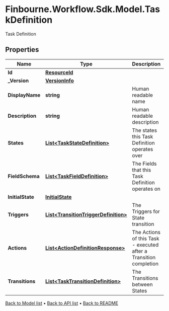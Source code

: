 # Finbourne.Workflow.Sdk.Model.TaskDefinition
Task Definition

## Properties

Name | Type | Description | Notes
------------ | ------------- | ------------- | -------------
**Id** | [**ResourceId**](ResourceId.md) |  | 
**_Version** | [**VersionInfo**](VersionInfo.md) |  | [optional] 
**DisplayName** | **string** | Human readable name | 
**Description** | **string** | Human readable description | [optional] 
**States** | [**List&lt;TaskStateDefinition&gt;**](TaskStateDefinition.md) | The states this Task Definition operates over | 
**FieldSchema** | [**List&lt;TaskFieldDefinition&gt;**](TaskFieldDefinition.md) | The Fields that this Task Definition operates on | [optional] 
**InitialState** | [**InitialState**](InitialState.md) |  | 
**Triggers** | [**List&lt;TransitionTriggerDefinition&gt;**](TransitionTriggerDefinition.md) | The Triggers for State transition | [optional] 
**Actions** | [**List&lt;ActionDefinitionResponse&gt;**](ActionDefinitionResponse.md) | The Actions of this Task - executed after a Transition completion | [optional] 
**Transitions** | [**List&lt;TaskTransitionDefinition&gt;**](TaskTransitionDefinition.md) | The Transitions between States | [optional] 

[Back to Model list](../README.md#documentation-for-models) &#8226; [Back to API list](../README.md#documentation-for-api-endpoints) &#8226; [Back to README](../README.md)

